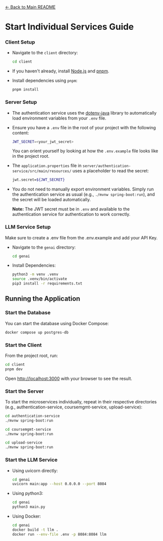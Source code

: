 [← Back to Main README](../README.md)

# Start Individual Services Guide

### Client Setup

- Navigate to the `client` directory:

  ```bash
  cd client
  ```

- If you haven't already, install [Node.js](https://nodejs.org/) and [pnpm](https://pnpm.io/installation).

- Install dependencies using `pnpm`:

  ```bash
  pnpm install
  ```

### Server Setup

- The authentication service uses the [dotenv-java](https://github.com/cdimascio/dotenv-java) library to automatically load environment variables from your `.env` file.
- Ensure you have a `.env` file in the root of your project with the following content:

  ```bash
  JWT_SECRET=<your_jwt_secret>
  ```

  You can orient yourself by looking at how the `.env.example` file looks like in the project root.

- The `application.properties` file in `server/authentication-service/src/main/resources/` uses a placeholder to read the secret:

  ```bash
  jwt.secret=${JWT_SECRET}
  ```

- You do not need to manually export environment variables. Simply run the authentication service as usual (e.g., `./mvnw spring-boot:run`), and the secret will be loaded automatically.

  **Note:** The JWT secret must be in `.env` and available to the authentication service for authentication to work correctly.

### LLM Service Setup

Make sure to create a .env file from the .env.example and add your API Key.

- Navigate to the <code>genai</code> directory:

  ```bash
  cd genai
  ```

- Install Dependencies:
  ```bash
  python3 -m venv .venv
  source .venv/bin/activate
  pip3 install -r requirements.txt
  ```

## Running the Application

### Start the Database

You can start the database using Docker Compose:

```bash
docker compose up postgres-db
```

### Start the Client

From the project root, run:

```bash
cd client
pnpm dev
```

Open [http://localhost:3000](http://localhost:3000) with your browser to see the result.

### Start the Server

To start the microservices individually, repeat in their respective directories (e.g., authentication-service, coursemgmt-service, upload-service):

```bash
cd authentication-service
./mvnw spring-boot:run

cd coursemgmt-service
./mvnw spring-boot:run

cd upload-service
./mvnw spring-boot:run
```

### Start the LLM Service

- Using uvicorn directly:
  ```bash
  cd genai
  uvicorn main:app --host 0.0.0.0 --port 8084
  ```
- Using python3:
  ```bash
  cd genai
  python3 main.py
  ```
- Using Docker:
  ```bash
  cd genai
  docker build -t llm .
  docker run --env-file .env -p 8084:8084 llm
  ```
